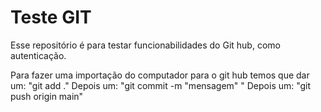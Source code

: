 # Teste GIT
Esse repositório é para testar funcionabilidades do Git hub, como autenticação.

Para fazer uma importação do computador para o git hub temos que dar um:
  "git add ."
Depois  um:
  "git commit -m "mensagem" "
Depois um:
  "git push origin main"
